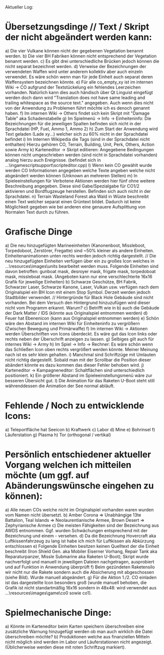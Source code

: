 Aktueller Log:

Übersetzungsdinge // Text / Skript der nicht abgeändert werden kann:
================================================================
a) Die vier Vulkane können nicht der gegebenen Vegetation benannt werden.
b) Die vier BH Fabriken können nicht entsprechend der Vegetation benannt werden.
c) Es gibt drei unterschiedliche Brücken jedoch können die nicht separat bezeichnet werden.
d) Verweise der Bezeichnungen der verwendeten Waffen wird unter anderem kollektiv aber auch einzeln verwendet. Es wäre schön wenn man für jede Einheit auch separat deren Waffensystem bezeichnen könnte. 
e) Für alle co_empty_xy ist im internen Wiki -> CO aufgrund der Textstückelung ein fehlendes Leerzeichen vorhanden. Natürlich kann dies auch händisch über Qt Linguist eingefügt werden doch dann wird "Translation does not have same leading and trailing whitespace as the source text." angegeben. Auch wenn dies nicht von der Anwendung zu Problemen führt möchte ich es denoch genannt haben.
f) Im internen Wiki -> Others findet sich kein Skript mit "Damage Table" aka Schadenstabelle
g) Im Spielmenü -> Info -> Einheiteninfo: Die Bezeichnungen für die jeweiligen Spalten befinden sich nicht in der Sprachdatei (HP, Fuel, Ammo 1, Ammo 2)
h) Zum Start der Anwendung wird Text geladen (Lade xy...) welcher sich zu 60% nicht in der Sprachdatei befindet
i) Im Internen Wikipedia die Tags (sind in der Sprachdatei nicht enthalten) Hierzu gehören CO, Terrain, Building, Unit, Perk, Others, Action sowie Army
k) Karteneditor -> Skript editieren: Angegebene Bedingungen können nicht umgeschrieben werden (sind nicht in Sprachdatei vorhanden) analog hierzu auch Ereignisse. (befindet sich in ...\ingamescriptsupport\scripteditor.cpp)
l) Wenn kein CO gewählt wurde werden CO Informationen angegeben welche Texte angeben welche nicht abgeändert werden können (Unknown an mehreren Stellen)
m) In Spieleeinstellungen für Verbotene Aktionen werden hier fünf ohne weitere Beschreibung angegeben. Diese sind Gabe/Spezialgabe für CO1/2 aktivieren und Bordflugzeuge herstellen. Befinden sich auch nicht in der Sprachdatei.
n) Terrain Wasteland Forest aka Wald in Wüste beschreibt einen Text welcher separat einen Grüntext bildet. Dadurch ist keine Möglichkeit gegeben wie bei anderen eine genauere Aufsplittung von Normalen Text durch zu führen.


Grafische Dinge
===============
a) Die neu hinzugefügten Marineeinheiten (Kanonenboot, Missleboot, Torpedoboot, Zerstörer, Fregatte) sind ~50% kleiner als andere Einheiten. Einheitenanimationen unten rechts werden jedoch richtig dargestellt. // Die neu hinzugefügten Einheiten verfügen über ein zu großes Icon welches in ...\resources\images\units bearbeitet werden muss. Folgende Einheiten sind davon betroffen: gunboat mask, desroyer mask, frigate mask, torpedoboat mask, missleboat mask. (Angeboten kann nur eine verschlechterte 16x16 Grafik für jeweilige Einheiten)
b) Schwarze Geschütze, BH Fabrik, Schwarzer Laser, Schwarze Kanone, Laser, Vulkan usw. verfügen nach dem Originalspiel ein BH Icon mit einem Stop Symbol. Derzeit werden jedoch Stadtbilder verwendet. // Hintergründe für Black Hole Gebäude sind nicht vorhanden. Bei dem Versuch den Hintergrund hinzuzufügen wird dieser nicht vom Programm erkannt. Warum?
c) Betrifft wie in b) auch die Gebäude der Dark Matter / IDS (könnte aus Originalspiel entnommen werden)
d) Feuer hat Ebenenicon (kann aus Originalspiel entnommen werden)
e) Schön wäre den Abstand im internen Wiki für Einheiteninfo zu vergrößern (Zwischen Bewegung und Primärwaffe)
f) Im internen Wiki -> Aktionen werden Überschriften von Icons überdeckt. Es wäre gut das Icon links oder rechts neben der Überschrift anzeigen zu lassen.
g) Selbiges gilt auch für internes Wiki -> Army
h) Im Spiel -> Info -> Rechner: Es wäre schön wenn das Schließen Icon oben rechts vergrößert werden könnte. Meiner Meinung nach ist es sehr klein gehalten.
i) Manchmal sind Schriftzüge mit Umlauten nicht richtig dargestellt. Sobald man mit der Scrollbar die Position dieser abändert könnte es dazu kommen das dieser Fehler behoben wird.
j) Karteneditor -> Kampagneneditor: Schaltflächen sind unterschiedlich positioniert.
k) Ein größerer Abstand im Spieleeinstellungsmenü wäre zur besseren Übersicht gut.
l) Die Animation für das Raketen U-Boot steht still währenddessen die Animation der See normal abläuft.


Fehlende / Noch zu entwicklende Icons:
======================================
a) Teleportfläche hat Seeicon
b) Kraftwerk
c) Labor
d) Mine
e) Bohrinsel
f) Läuferstation
g) Plasma
h) Tor (orthogonal / vertikal)


Persönlich entschiedener aktueller Vorgang welchen ich mitteilen möchte (um ggf. auf Abänderungswünsche eingehen zu können):
===========================================
a) Alle neuen COs welche nicht im Originalspiel vorhanden waren wurden vom Namen nicht übersetzt.
b) Amber Corona => Unabhängige 13te Battalion, Teal Islands => Neolaurentianische Armee, Brown Desert => Zephyrianische Armee
c) Die meisten Fähigkeiten sind der Bezeichnung aus AWDS entnommen. Ggf. wurden Schwächungen entsprechend mit der Bezeichnung und einem - versehen.
d) Da die Bezeichnung Hovercraft aka Luftkissenfahrzeug zu lang ist habe ich mich für Luftkissen als Abkürzung entschlossen
e) Folgende Einheiten besitzen keinen Quelltext der die Einheit beschreibt (Iron Shield Gen. aka Mobiler Eiserner Vorhang, Repair Tank aka Reparaturpanzer, Missle Submarine aka Raketen U-Boot); Skript wurde nachverfolgt und manuell in jeweiligen Dateien nachgetragen, ausprobiert und auf Funktion in Anwendung überprüft
f) Beim gezündeten Raketensilo wir nicht nur die Rakete sondern auch die Absicherung mit abgeschossen (siehe Bild). Wurde manuell abgeändert.
g) Für die Aktion 1./2. CO einladen ist das dargestellte Icon besonders groß (wurde manuell behoben, die Grafik ist nicht standartmäßig 16x16 sondern in 48x48: wird verwendet aus ...\resources\images\game\co0 sowie co1).


Spielmechanische Dinge:
======================
a) Könnte im Karteneditor beim Karten speichern überschreiben eine zusätzliche Warnung hinzugefügt werden ob man auch wirklich die Datei überschreiben möchte?
b) Produktionen welche aus finanziellen Mitteln nicht möglich sind werden im Labor und Läuferstationen nicht angezeigt. (Üblicherweise werden diese mit roten Schriftzug markiert).
